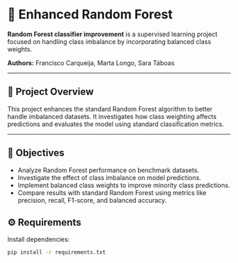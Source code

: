 # 🧩 Enhanced Random Forest

**Random Forest classifier improvement** is a supervised learning project focused on handling class imbalance by incorporating balanced class weights.

**Authors:** Francisco Carqueija, Marta Longo, Sara Táboas

---

## 📘 Project Overview
This project enhances the standard Random Forest algorithm to better handle imbalanced datasets. It investigates how class weighting affects predictions and evaluates the model using standard classification metrics.

---

## 🎯 Objectives
- Analyze Random Forest performance on benchmark datasets.
- Investigate the effect of class imbalance on model predictions.
- Implement balanced class weights to improve minority class predictions.
- Compare results with standard Random Forest using metrics like precision, recall, F1-score, and balanced accuracy.

## ⚙️ Requirements

Install dependencies:

```bash
pip install -r requirements.txt
```

